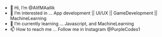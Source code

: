 - 👋 Hi, I’m @AlifMAallik
- 👀 I’m interested in ... App development || UI/UX || GameDevelopment || MachineLearning
- 🌱 I’m currently learning ... Javascript, and MachineLearning
- 📫 How to reach me ... Follow me in Instagram @PurpleCodes1

<!---
AlifMAallik/AlifMAallik is a ✨ special ✨ repository because its `README.md` (this file) appears on your GitHub profile.
You can click the Preview link to take a look at your changes.
--->
